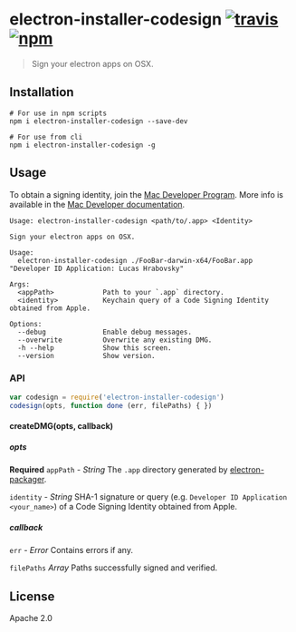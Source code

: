 # electron-installer-codesign [![travis][travis_img]][travis_url] [![npm][npm_img]][npm_url]

> Sign your electron apps on OSX.

## Installation

```
# For use in npm scripts
npm i electron-installer-codesign --save-dev

# For use from cli
npm i electron-installer-codesign -g
```

## Usage

To obtain a signing identity, join the [Mac Developer Program][mac-dev].
More info is available in the [Mac Developer documentation][codesign-intro].

```
Usage: electron-installer-codesign <path/to/.app> <Identity>

Sign your electron apps on OSX.

Usage:
  electron-installer-codesign ./FooBar-darwin-x64/FooBar.app "Developer ID Application: Lucas Hrabovsky"

Args:
  <appPath>            Path to your `.app` directory.
  <identity>           Keychain query of a Code Signing Identity obtained from Apple.

Options:
  --debug              Enable debug messages.
  --overwrite          Overwrite any existing DMG.
  -h --help            Show this screen.
  --version            Show version.
```

### API

```javascript
var codesign = require('electron-installer-codesign')
codesign(opts, function done (err, filePaths) { })
```
#### createDMG(opts, callback)

##### opts
**Required**
`appPath` - *String*
The `.app` directory generated by [electron-packager][electron-packager].

`identity` - *String*
SHA-1 signature or query (e.g. `Developer ID Application <your_name>`) of a Code Signing Identity obtained from Apple.

##### callback

`err` - *Error*
Contains errors if any.

`filePaths` *Array*
Paths successfully signed and verified.

## License

Apache 2.0

[travis_img]: https://img.shields.io/travis/mongodb-js/electron-installer-codesign.svg
[travis_url]: https://travis-ci.org/mongodb-js/electron-installer-codesign
[npm_img]: https://img.shields.io/npm/v/electron-installer-codesign.svg
[npm_url]: https://npmjs.org/package/electron-installer-codesign
[electron-packager]: https://github.com/maxogden/electron-packager
[obtain-signing-identity]: https://developer.apple.com/library/prerelease/ios/documentation/Security/Conceptual/CodeSigningGuide/Procedures/Procedures.html#//apple_ref/doc/uid/TP40005929-CH4-SW1
[mac-dev]: https://developer.apple.com/programs/
[codesign-guide]: http://helpnet.flexerasoftware.com/installanywhere2012/Content/helplibrary/SigningMacOSX.htm
[codesign-intro]: https://developer.apple.com/library/mac/documentation/Security/Conceptual/CodeSigningGuide/Introduction/Introduction.html
